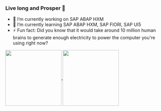 ### Live long and Prosper 🖖

<!--
**vcavalca/vcavalca** is a ✨ _special_ ✨ repository because its `README.md` (this file) appears on your GitHub profile.

Here are some ideas to get you started:
-->
- 🔭 I’m currently working on SAP ABAP HXM
- 🌱 I’m currently learning SAP ABAP HXM, SAP FIORI, SAP UI5
- ⚡ Fun fact: Did you know that it would take around 10 million human brains to generate enough electricity to power the computer you're using right now? 


<!--
- 👯 I’m looking to collaborate on ...
- 🤔 I’m looking for help with ...
- 💬 Ask me about ...
- 📫 How to reach me: ...
- 😄 Pronouns: ...
-->

<a href="https://github.com/anuraghazra/github-readme-stats">
  <img height="175" align="center" src="https://camo.githubusercontent.com/c79d079406b1a718bb4d13335a62c3812f5374453edf373af6fd7c0fbdc78476/68747470733a2f2f6769746875622d726561646d652d73746174732e76657263656c2e6170702f6170693f757365726e616d653d64756475616c75697a696f3137267468656d653d636f62616c742673686f775f69636f6e733d7472756526696e636c7564655f616c6c5f636f6d6d6974733d7472756526636f756e745f707269766174653d747275652672616e6b5f69636f6e3d676974687562" data-canonical-src="https://github-readme-stats.vercel.app/api?username=vcavalca&amp;theme=dracula&amp;show_icons=true&amp;include_all_commits=true&amp;count_private=true&amp;rank_icon=github" style="max-width: 100%;">

</a>
<a href="https://github.com/anuraghazra/convoychat">
  <img height="175" align="center" src="https://camo.githubusercontent.com/328c196d59a05ce8a851c7cb57997725370328d6e9abc13f63085b0722bfc7c6/68747470733a2f2f6769746875622d726561646d652d73746174732e76657263656c2e6170702f6170692f746f702d6c616e67733f757365726e616d653d64756475616c75697a696f3137266c61796f75743d636f6d70616374266c616e67735f636f756e743d3826636172645f77696474683d333230267468656d653d636f62616c7426636f756e745f707269766174653d74727565" data-canonical-src="https://github-readme-stats.vercel.app/api/top-langs?username=vcavalca&amp;layout=compact&amp;langs_count=8&amp;card_width=320&amp;theme=dracula&amp;count_private=true" style="max-width: 100%;">
</a>
